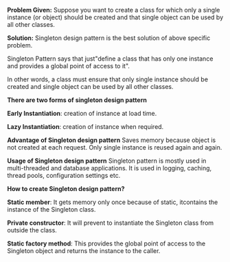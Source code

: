 **Problem Given:**
Suppose you want to create a class for which only a single instance (or object) should be created and that single object can be used by all other classes.

**Solution:**
Singleton design pattern is the best solution of above specific problem. 

Singleton Pattern says that just"define a class that has only one instance and provides a global point of access to it".

In other words, a class must ensure that only single instance should be created and single object can be used by all other classes.

**There are two forms of singleton design pattern**

**Early Instantiation**: creation of instance at load time.

**Lazy Instantiation**: creation of instance when required.

**Advantage of Singleton design pattern**
Saves memory because object is not created at each request. Only single instance is reused again and again.

**Usage of Singleton design pattern**
Singleton pattern is mostly used in multi-threaded and database applications. It is used in logging, caching, thread pools, configuration settings etc.

**How to create Singleton design pattern?**

**Static member**: It gets memory only once because of static, itcontains the instance of the Singleton class.

**Private constructor**: It will prevent to instantiate the Singleton class from outside the class.

**Static factory method**: This provides the global point of access to the Singleton object and returns the instance to the caller.

